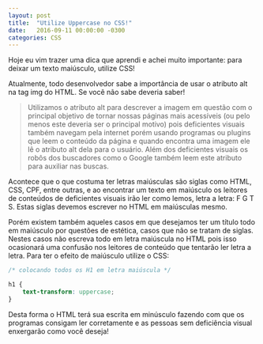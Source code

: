 ```yaml
---
layout: post
title:  "Utilize Uppercase no CSS!"
date:   2016-09-11 00:00:00 -0300
categories: CSS
---
```


Hoje eu vim trazer uma dica que aprendi e achei muito importante: para deixar um texto maiúsculo, utilize CSS!

Atualmente, todo desenvolvedor sabe a importância de usar o atributo alt na tag img do HTML. Se você não sabe deveria saber!

>Utilizamos o atributo alt para descrever a imagem em questão com o principal objetivo de tornar nossas páginas mais acessíveis (ou pelo menos este deveria ser o principal motivo) pois deficientes visuais também navegam pela internet porém usando programas ou plugins que leem o conteúdo da página e quando encontra uma imagem ele lê o atributo alt dela para o usuário. 
Além dos deficientes visuais os robôs dos buscadores como o Google também leem este atributo para auxiliar nas buscas.

Acontece que o que costuma ter letras maiúsculas são siglas como HTML, CSS, CPF, entre outras, e ao encontrar um texto em maiúsculo os leitores de conteúdos de deficientes visuais irão ler como lemos, letra a letra: F G T S. Estas siglas devemos escrever no HTML em maiúsculas mesmo.

Porém existem também aqueles casos em que desejamos ter um título todo em maiúsculo por questões de estética, casos que não se tratam de siglas. Nestes casos não escreva todo em letra maiúscula no HTML pois isso ocasionará uma confusão nos leitores de conteúdo que tentarão ler letra a letra. Para ter o efeito de maiúsculo utilize o CSS:

```css
/* colocando todos os H1 em letra maiúscula */

h1 {
	text-transform: uppercase;
}
```

Desta forma o HTML terá sua escrita em minúsculo fazendo com que os programas consigam ler corretamente e as pessoas sem deficiência visual enxergarão como você deseja!
